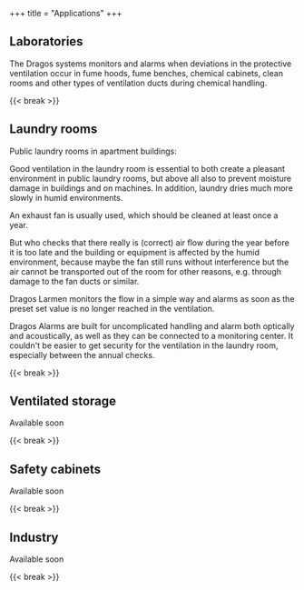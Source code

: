 +++
title = "Applications"
+++

## Laboratories

The Dragos systems monitors and alarms when deviations in the protective ventilation occur in fume hoods, fume benches, chemical cabinets, clean rooms and other types of ventilation ducts during chemical handling.

{{< break >}}

## Laundry rooms

Public laundry rooms in apartment buildings:

Good ventilation in the laundry room is essential to both create a pleasant environment in public laundry rooms, but above all also to prevent moisture damage in buildings and on machines. In addition, laundry dries much more slowly in humid environments.

An exhaust fan is usually used, which should be cleaned at least once a year.

But who checks that there really is (correct) air flow during the year before it is too late and the building or equipment is affected by the humid environment, because maybe the fan still runs without interference but the air cannot be transported out of the room for other reasons, e.g. through damage to the fan ducts or similar.

Dragos Larmen monitors the flow in a simple way and alarms as soon as the preset set value is no longer reached in the ventilation.

Dragos Alarms are built for uncomplicated handling and alarm both optically and acoustically, as well as they can be connected to a monitoring center. It couldn't be easier to get security for the ventilation in the laundry room, especially between the annual checks.

{{< break >}}

## Ventilated storage

Available soon

{{< break >}}

## Safety cabinets

Available soon

{{< break >}}

## Industry

Available soon

{{< break >}}

